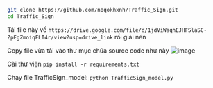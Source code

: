 ```bash
git clone https://github.com/noqokhxnh/Traffic_Sign.git
cd Traffic_Sign
```

Tải file này về ``https://drive.google.com/file/d/1jdViWaqhEJHFSlaSC-ZpEgZmoiqFLI4r/view?usp=drive_link`` rồi giải nén

Copy file vừa tải vào thư mục chứa source code như này ![image](https://github.com/user-attachments/assets/bbb49e18-f1fe-49ff-baea-afe310862a49)

Cài thư viện ``pip install -r requirements.txt``

Chạy file TrafficSign_model: ``python TrafficSign_model.py``
